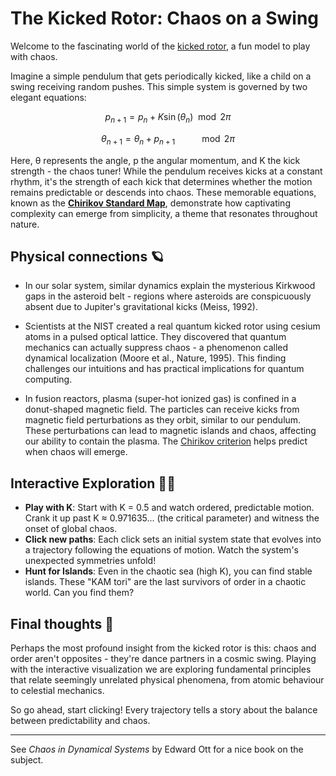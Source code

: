# The Kicked Rotor: Chaos on a Swing

Welcome to the fascinating world of the [kicked rotor](https://en.wikipedia.org/wiki/Kicked_rotator), a fun model to play with chaos.

Imagine a simple pendulum that gets periodically kicked, like a child on a swing receiving random pushes. This simple system is governed by two elegant equations:

$$
p_{n+1} = p_n + K \sin(\theta_n) \mod 2\pi
$$

$$
\theta_{n+1} = \theta_n + p_{n+1} \ \ \ \ \ \ \ \ \ \mod 2\pi
$$

Here, θ represents the angle, p the angular momentum, and K the kick strength - the chaos tuner!
While the pendulum receives kicks at a constant rhythm, it's the strength of each kick that determines whether the motion remains predictable or descends into chaos.
These memorable equations, known as the [**Chirikov Standard Map**](http://www.scholarpedia.org/article/Chirikov_standard_map), demonstrate how captivating complexity can emerge from simplicity, a theme that resonates throughout nature.

## Physical connections 🪐

- In our solar system, similar dynamics explain the mysterious Kirkwood gaps in the asteroid belt - regions where asteroids are conspicuously absent due to Jupiter's gravitational kicks (Meiss, 1992).

- Scientists at the NIST created a real quantum kicked rotor using cesium atoms in a pulsed optical lattice. They discovered that quantum mechanics can actually suppress chaos - a phenomenon called dynamical localization (Moore et al., Nature, 1995). This finding challenges our intuitions and has practical implications for quantum computing.

- In fusion reactors, plasma (super-hot ionized gas) is confined in a donut-shaped magnetic field. The particles can receive kicks from magnetic field perturbations as they orbit, similar to our pendulum. These perturbations can lead to magnetic islands and chaos, affecting our ability to contain the plasma. The [Chirikov criterion](http://www.scholarpedia.org/article/Chirikov_criterion) helps predict when chaos will emerge.

## Interactive Exploration 🧑‍🔬

- **Play with K**: Start with K = 0.5 and watch ordered, predictable motion. Crank it up past K ≈ 0.971635... (the critical parameter) and witness the onset of global chaos.
- **Click new paths**: Each click sets an initial system state that evolves into a trajectory following the equations of motion. Watch the system's unexpected symmetries unfold!
- **Hunt for Islands**: Even in the chaotic sea (high K), you can find stable islands. These "KAM tori" are the last survivors of order in a chaotic world. Can you find them?

## Final thoughts 💭

Perhaps the most profound insight from the kicked rotor is this: chaos and order aren't opposites - they're dance partners in a cosmic swing.
Playing with the interactive visualization we are exploring fundamental principles that relate seemingly unrelated physical phenomena, from atomic behaviour to celestial mechanics.

So go ahead, start clicking! Every trajectory tells a story about the balance between predictability and chaos.

---

See *Chaos in Dynamical Systems* by Edward Ott for a nice book on the subject.